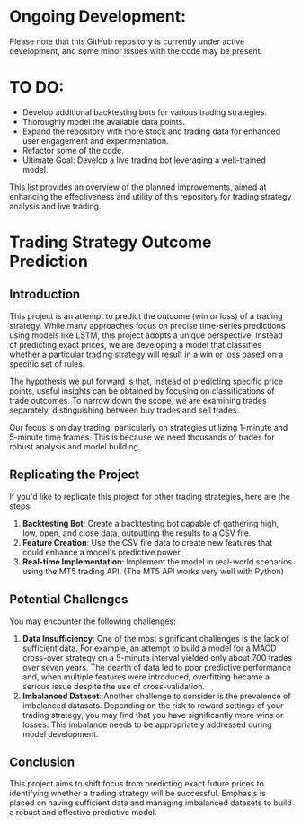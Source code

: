 # Ongoing Development:
Please note that this GitHub repository is currently under active development, and some minor issues with the code may be present.

# TO DO:
- Develop additional backtesting bots for various trading strategies.
- Thoroughly model the available data points.
- Expand the repository with more stock and trading data for enhanced user engagement and experimentation.
- Refactor some of the code.
- Ultimate Goal: Develop a live trading bot leveraging a well-trained model.

This list provides an overview of the planned improvements, aimed at enhancing the effectiveness and utility of this repository for trading strategy analysis and live trading.

# Trading Strategy Outcome Prediction

## Introduction
This project is an attempt to predict the outcome (win or loss) of a trading strategy. While many approaches focus on precise time-series predictions using models like LSTM, this project adopts a unique perspective. Instead of predicting exact prices, we are developing a model that classifies whether a particular trading strategy will result in a win or loss based on a specific set of rules.

The hypothesis we put forward is that, instead of predicting specific price points, useful insights can be obtained by focusing on classifications of trade outcomes. To narrow down the scope, we are examining trades separately, distinguishing between buy trades and sell trades.

Our focus is on day trading, particularly on strategies utilizing 1-minute and 5-minute time frames. This is because we need thousands of trades for robust analysis and model building.

## Replicating the Project

If you'd like to replicate this project for other trading strategies, here are the steps:

1. **Backtesting Bot**: Create a backtesting bot capable of gathering high, low, open, and close data, outputting the results to a CSV file.
2. **Feature Creation**: Use the CSV file data to create new features that could enhance a model's predictive power.
3. **Real-time Implementation**: Implement the model in real-world scenarios using the MT5 trading API. (The MT5 API works very well with Python)

## Potential Challenges

You may encounter the following challenges:

1. **Data Insufficiency**: One of the most significant challenges is the lack of sufficient data. For example, an attempt to build a model for a MACD cross-over strategy on a 5-minute interval yielded only about 700 trades over seven years. The dearth of data led to poor predictive performance and, when multiple features were introduced, overfitting became a serious issue despite the use of cross-validation.
2. **Imbalanced Dataset**: Another challenge to consider is the prevalence of imbalanced datasets. Depending on the risk to reward settings of your trading strategy, you may find that you have significantly more wins or losses. This imbalance needs to be appropriately addressed during model development.

## Conclusion

This project aims to shift focus from predicting exact future prices to identifying whether a trading strategy will be successful. Emphasis is placed on having sufficient data and managing imbalanced datasets to build a robust and effective predictive model.
